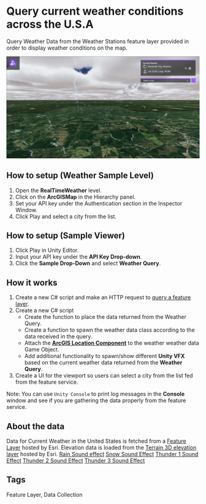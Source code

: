 # Query current weather conditions across the U.S.A

Query Weather Data from the Weather Stations feature layer provided in order to display weather conditions on the map.

![Image of Weather Sample](Weather.png)

## How to setup (Weather Sample Level)

1. Open the **RealTimeWeather** level.
2. Click on the **ArcGISMap** in the Hierarchy panel.
3. Set your API key under the Authentication section in the Inspector Window.
4. Click Play and select a city from the list.

## How to setup (Sample Viewer)

1. Click Play in Unity Editor.
2. Input your API key under the **API Key Drop-down**.
3. Click the **Sample Drop-Down** and select **Weather Query**.

## How it works

1. Create a new C# script and make an HTTP request to [query a feature layer](https://developers.arcgis.com/rest/services-reference/enterprise/query-feature-service-.htm). 
2. Create a new C# script
   - Create the function to place the data returned from the Weather Query.
   - Create a function to spawn the weather data class according to the data received in the query.
   - Attach the [**ArcGIS Location Component**](https://developers.arcgis.com/unreal-engine/maps/location-component/) to the weather weather data Game Object.
   - Add additional functionality to spawn/show different **Unity VFX** based on the current weather data returned from the **Weather Query**.
3. Create a UI for the viewport so users can select a city from the list fed from the feature service.

Note: You can use `Unity Console` to print log messages in the **Console** window and see if you are gathering the data properly from the feature service.

## About the data

Data for Current Weather in the United States is fetched from a [Feature Layer](https://services9.arcgis.com/RHVPKKiFTONKtxq3/ArcGIS/rest/services/NOAA_METAR_current_wind_speed_direction_v1/FeatureServer/0) hosted by Esri.
Elevation data is loaded from the [Terrain 3D elevation layer](https://www.arcgis.com/home/item.html?id=7029fb60158543ad845c7e1527af11e4) hosted by Esri.
[Rain Sound effect](https://pixabay.com/sound-effects/soft-rain-ambient-111154/)
[Snow Sound Effect](https://pixabay.com/sound-effects/wind-artic-cold-6195/)
[Thunder 1 Sound Effect](https://pixabay.com/sound-effects/thunder-25689/)
[Thunder 2 Sound Effect](https://pixabay.com/sound-effects/thunder-big-30291/)
[Thunder 3 Sound Effect](https://pixabay.com/sound-effects/thunder-124463/)

## Tags

Feature Layer, Data Collection